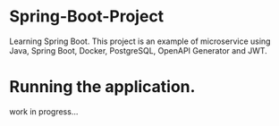 # Spring-Boot-Project
Learning Spring Boot.
This project is an example of microservice using Java, Spring Boot, Docker, PostgreSQL, OpenAPI Generator and JWT.

# Running the application.
work in progress...
